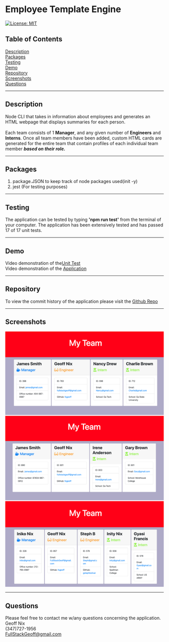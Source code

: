 # Employee Template Engine

[![License: MIT](https://img.shields.io/badge/License-MIT-yellow.svg)](https://opensource.org/licenses/MIT)

## Table of Contents

[Description](#description)<br/>
[Packages](#packages)<br/>
[Testing](#testing)<br/>
[Demo](#demo)<br/>
[Repository](#repository)<br/>
[Screenshots](#screenshots)<br/>
[Questions](#questions)

---

## Description

Node CLI that takes in information about employees and generates an HTML webpage that displays summaries for each person. <br/><br/>Each team consists of 1 **Manager**, and any given number of **Engineers** and **Interns**. Once all team members have been added, custom HTML cards are generated for the entire team that contain profiles of each individual team member **_based on their role._**

---

## Packages

1. package.JSON to keep track of node packages used(init -y)
2. jest (For testing purposes)

---

## Testing

The application can be tested by typing **'npm run test'** from the terminal of your computer. The application has been extensively tested and has passed 17 of 17 unit tests.

---

## Demo

Video demonstration of the[Unit Test](https://drive.google.com/file/d/1z8YCY-4Hc5aRc8QCLQ4OhH-ogaRlMLtu/view)<br/>
Video demonstration of the [Application](https://drive.google.com/file/d/1jwDJuBmVknVWJhD-hSvVtYIFZ--4-mFZ/view)

---

## Repository

To view the commit history of the application please visit the
[Github Repo](http://github.com/fsgeoff)

---

## Screenshots

![](./screenshots/screenshot1.png)
![](./screenshots/screenshot2.png)
![](./screenshots/screenshot3.png)

---

## Questions

Please feel free to contact me w/any questions concerning the application.<br/>
Geoff Nix <br/>
(347)727-1956<br/>
FullStackGeoff@gmail.com
